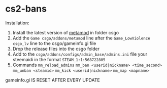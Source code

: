 # cs2-bans
Installation:
1. Install the latest version of [metamod](https://www.metamodsource.net/downloads.php/?branch=master) in folder csgo
2. Add the ```Game csgo/addons/metamod``` line after the ```Game_LowViolence csgo_lv``` line to the csgo/gameinfo.gi file
3. Drop the release files into the csgo folder
4. Add to the `csgo/addons/configs/admin_base/admins.ini` file your steemaidi in the format `STEAM_1:1:568722805`
5. Commands 
```mm_reload_admins```
```mm_ban <userid|nickname> <time_second>```
```mm_unban <steamid>```
```mm_kick <userid|nickname>```
```mm_map <mapname>```

gameinfo.gi IS RESET AFTER EVERY UPDATE
